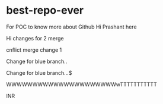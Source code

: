 # best-repo-ever
For POC to know more about Github
Hi Prashant here

Hi changes for 2 merge

cnflict merge change 1


Change for blue branch.. 

Change for blue branch...$


WWWWWWWWWWWWWWWWWWWWWwTTTTTTTTTTT



INR